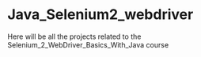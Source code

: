 # Java_Selenium2_webdriver
Here will be all the projects related to the Selenium_2_WebDriver_Basics_With_Java course 
